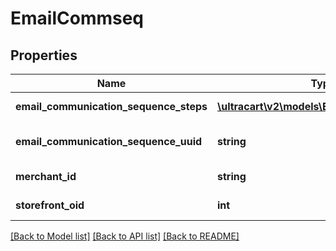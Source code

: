 # EmailCommseq

## Properties
Name | Type | Description | Notes
------------ | ------------- | ------------- | -------------
**email_communication_sequence_steps** | [**\ultracart\v2\models\EmailCommseqStep[]**](EmailCommseqStep.md) | Array of steps | [optional] 
**email_communication_sequence_uuid** | **string** | Email commseq UUID | [optional] 
**merchant_id** | **string** | Merchant ID | [optional] 
**storefront_oid** | **int** | Storefront oid | [optional] 

[[Back to Model list]](../README.md#documentation-for-models) [[Back to API list]](../README.md#documentation-for-api-endpoints) [[Back to README]](../README.md)


